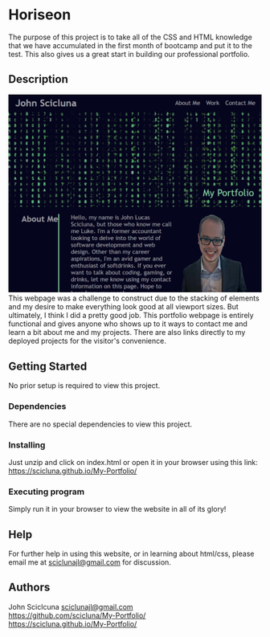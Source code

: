 # Horiseon

The purpose of this project is to take all of the CSS and HTML knowledge that we have accumulated in the first month of bootcamp and put it to the test. This also gives us a great start in building our professional portfolio.

## Description

![Website Screenshot](./assets/screenshot.png)
This webpage was a challenge to construct due to the stacking of elements and my desire to make everything look good at all viewport sizes. But ultimately, I think I did a pretty good job.
This portfolio webpage is entirely functional and gives anyone who shows up to it ways to contact me and learn a bit about me and my projects. There are also links directly to my deployed projects
for the visitor's convenience.

## Getting Started

No prior setup is required to view this project.

### Dependencies

There are no special dependencies to view this project.

### Installing

Just unzip and click on index.html or open it in your browser using this link: https://scicluna.github.io/My-Portfolio/

### Executing program

Simply run it in your browser to view the website in all of its glory!

## Help

For further help in using this website, or in learning about html/css, please email me at sciclunajl@gmail.com for discussion.

## Authors

John Sciclcuna
sciclunajl@gmail.com  
https://github.com/scicluna/My-Portfolio/  
https://scicluna.github.io/My-Portfolio/

